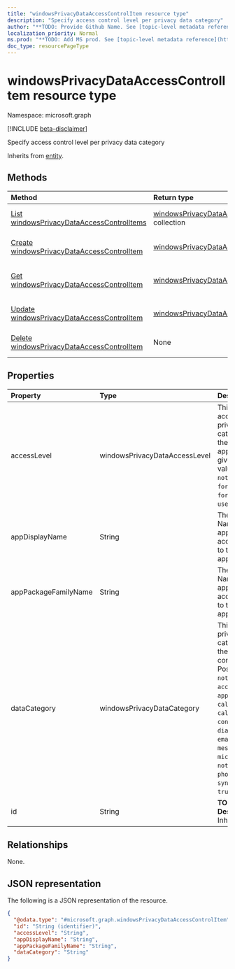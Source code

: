 ```yaml
---
title: "windowsPrivacyDataAccessControlItem resource type"
description: "Specify access control level per privacy data category"
author: "**TODO: Provide Github Name. See [topic-level metadata reference](https://msgo.azurewebsites.net/add/document/guidelines/metadata.html#topic-level-metadata)**"
localization_priority: Normal
ms.prod: "**TODO: Add MS prod. See [topic-level metadata reference](https://msgo.azurewebsites.net/add/document/guidelines/metadata.html#topic-level-metadata)**"
doc_type: resourcePageType
---
```


# windowsPrivacyDataAccessControlItem resource type

Namespace: microsoft.graph

[!INCLUDE [beta-disclaimer](../../includes/beta-disclaimer.md)]

Specify access control level per privacy data category


Inherits from [entity](../resources/entity.md).

## Methods
|Method|Return type|Description|
|:---|:---|:---|
|[List windowsPrivacyDataAccessControlItems](../api/windowsprivacydataaccesscontrolitem-list.md)|[windowsPrivacyDataAccessControlItem](../resources/windowsprivacydataaccesscontrolitem.md) collection|Get a list of the [windowsPrivacyDataAccessControlItem](../resources/windowsprivacydataaccesscontrolitem.md) objects and their properties.|
|[Create windowsPrivacyDataAccessControlItem](../api/windowsprivacydataaccesscontrolitem-create.md)|[windowsPrivacyDataAccessControlItem](../resources/windowsprivacydataaccesscontrolitem.md)|Create a new [windowsPrivacyDataAccessControlItem](../resources/windowsprivacydataaccesscontrolitem.md) object.|
|[Get windowsPrivacyDataAccessControlItem](../api/windowsprivacydataaccesscontrolitem-get.md)|[windowsPrivacyDataAccessControlItem](../resources/windowsprivacydataaccesscontrolitem.md)|Read the properties and relationships of a [windowsPrivacyDataAccessControlItem](../resources/windowsprivacydataaccesscontrolitem.md) object.|
|[Update windowsPrivacyDataAccessControlItem](../api/windowsprivacydataaccesscontrolitem-update.md)|[windowsPrivacyDataAccessControlItem](../resources/windowsprivacydataaccesscontrolitem.md)|Update the properties of a [windowsPrivacyDataAccessControlItem](../resources/windowsprivacydataaccesscontrolitem.md) object.|
|[Delete windowsPrivacyDataAccessControlItem](../api/windowsprivacydataaccesscontrolitem-delete.md)|None|Deletes a [windowsPrivacyDataAccessControlItem](../resources/windowsprivacydataaccesscontrolitem.md) object.|

## Properties
|Property|Type|Description|
|:---|:---|:---|
|accessLevel|windowsPrivacyDataAccessLevel|This indicates an access level for the privacy data category to which the specified application will be given to. Possible values are: `notConfigured`, `forceAllow`, `forceDeny`, `userInControl`.|
|appDisplayName|String|The Package Family Name of a Windows app. When set, the access level applies to the specified application.|
|appPackageFamilyName|String|The Package Family Name of a Windows app. When set, the access level applies to the specified application.|
|dataCategory|windowsPrivacyDataCategory|This indicates a privacy data category to which the specific access control will apply. Possible values are: `notConfigured`, `accountInfo`, `appsRunInBackground`, `calendar`, `callHistory`, `camera`, `contacts`, `diagnosticsInfo`, `email`, `location`, `messaging`, `microphone`, `motion`, `notifications`, `phone`, `radios`, `tasks`, `syncWithDevices`, `trustedDevices`.|
|id|String|**TODO: Add Description** Inherited from [entity](../resources/entity.md).|

## Relationships
None.

## JSON representation
The following is a JSON representation of the resource.
<!-- {
  "blockType": "resource",
  "keyProperty": "id",
  "@odata.type": "microsoft.graph.windowsPrivacyDataAccessControlItem",
  "baseType": "microsoft.graph.entity",
  "openType": false
}
-->
``` json
{
  "@odata.type": "#microsoft.graph.windowsPrivacyDataAccessControlItem",
  "id": "String (identifier)",
  "accessLevel": "String",
  "appDisplayName": "String",
  "appPackageFamilyName": "String",
  "dataCategory": "String"
}
```

